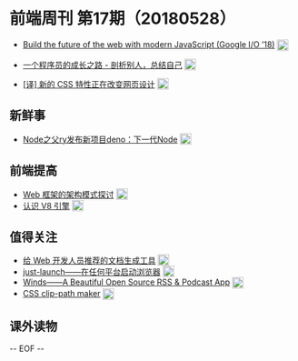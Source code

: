 # 前端周刊 第17期（20180528）

- [Build the future of the web with modern JavaScript (Google I/O ’18)](https://www.youtube.com/watch?v=mIWCLOftfRw&list=PLNYkxOF6rcIC4NQeXpdAy0RbOACI66Hvf&utm_source=ESnextNews.com&utm_medium=Weekly+Newsletter&utm_campaign=2018-05-22&utm_source=mife&utm_medium=article&utm_campaign=mifeweekly&utm_term=video) <img valign="top" width="auto" height="20" src="./assets/video.svg" />
- [一个程序员的成长之路 - 剖析别人，总结自己](https://mp.weixin.qq.com/s/zWPjfHiYxx0HH9lE99Yijw?utm_source=mife&utm_medium=article&utm_campaign=mifeweekly&utm_term=demo) <img valign="top" width="auto" height="20" src="./assets/demo.svg" />

- [[译] 新的 CSS 特性正在改变网页设计](https://juejin.im/post/5b0cae8c6fb9a009de14c833?utm_source=mife&utm_medium=article&utm_campaign=mifeweekly&utm_term=opinion) <img valign="top" width="auto" height="20" src="./assets/opinion.svg" />

## 新鲜事
- [Node之父ry发布新项目deno：下一代Node](https://mp.weixin.qq.com/s/1LcO3EqGV2iRlZ1aIrQeqw?utm_source=mife&utm_medium=article&utm_campaign=mifeweekly&utm_term=news) <img valign="top" width="auto" height="20" src="./assets/news.svg" />

## 前端提高
- [Web 框架的架构模式探讨](http://web.jobbole.com/94577/) <img valign="top" width="auto" height="20" src="./assets/tutorial.svg" />
- [认识 V8 引擎](https://zhuanlan.zhihu.com/p/27628685?utm_source=mife&utm_medium=article&utm_campaign=mifeweekly&utm_term=tutorial) <img valign="top" width="auto" height="20" src="./assets/tutorial.svg" />

## 值得关注

- [给 Web 开发人员推荐的文档生成工具](https://mp.weixin.qq.com/s/nPx81RgsBczboNT9__d3Vw?utm_source=mife&utm_medium=article&utm_campaign=mifeweekly&utm_term=tutorial) <img valign="top" width="auto" height="20" src="./assets/tools.svg" />
- [just-launch——在任何平台启动浏览器](https://github.com/juliangruber/just-launch?utm_source=mife&utm_medium=article&utm_campaign=mifeweekly&utm_term=tools) <img valign="top" width="auto" height="20" src="./assets/github.svg" />
- [Winds——A Beautiful Open Source RSS & Podcast App](https://github.com/getstream/winds?utm_source=mife&utm_medium=article&utm_campaign=mifeweekly&utm_term=github) <img valign="top" width="auto" height="20" src="./assets/github.svg" />
- [CSS clip-path maker](https://bennettfeely.com/clippy/?utm_source=mife&utm_medium=article&utm_campaign=mifeweekly&utm_term=github) <img valign="top" width="auto" height="20" src="./assets/tools.svg" />

## 课外读物



-- EOF --